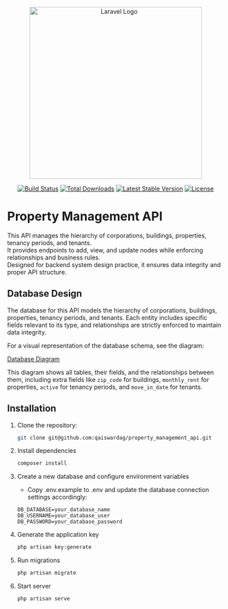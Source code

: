 <p align="center"><a href="https://laravel.com" target="_blank"><img src="https://raw.githubusercontent.com/laravel/art/master/logo-lockup/5%20SVG/2%20CMYK/1%20Full%20Color/laravel-logolockup-cmyk-red.svg" width="400" alt="Laravel Logo"></a></p>

<p align="center">
<a href="https://github.com/laravel/framework/actions"><img src="https://github.com/laravel/framework/workflows/tests/badge.svg" alt="Build Status"></a>
<a href="https://packagist.org/packages/laravel/framework"><img src="https://img.shields.io/packagist/dt/laravel/framework" alt="Total Downloads"></a>
<a href="https://packagist.org/packages/laravel/framework"><img src="https://img.shields.io/packagist/v/laravel/framework" alt="Latest Stable Version"></a>
<a href="https://packagist.org/packages/laravel/framework"><img src="https://img.shields.io/packagist/l/laravel/framework" alt="License"></a>
</p>

# Property Management API

This API manages the hierarchy of corporations, buildings, properties, tenancy periods, and tenants.  
It provides endpoints to add, view, and update nodes while enforcing relationships and business rules.  
Designed for backend system design practice, it ensures data integrity and proper API structure.

## Database Design

The database for this API models the hierarchy of corporations, buildings, properties, tenancy periods, and tenants. Each entity includes specific fields relevant to its type, and relationships are strictly enforced to maintain data integrity.

For a visual representation of the database schema, see the diagram:

[Database Diagram](./docs/db_diagram.pdf)

This diagram shows all tables, their fields, and the relationships between them, including extra fields like `zip_code` for buildings, `monthly_rent` for properties, `active` for tenancy periods, and `move_in_date` for tenants.

## Installation

1.  Clone the repository:

    ```bash
    git clone git@github.com:qaiswardag/property_management_api.git
    ```

2.  Install dependencies

    ```bash
    composer install
    ```

3.  Create a new database and configure environment variables

    -   Copy .env.example to .env and update the database connection settings accordingly:

    ```
    DB_DATABASE=your_database_name
    DB_USERNAME=your_database_user
    DB_PASSWORD=your_database_password
    ```

4.  Generate the application key

    ```bash
    php artisan key:generate
    ```

5.  Run migrations

    ```bash
    php artisan migrate
    ```

6.  Start server
    ```bash
    php artisan serve
    ```
